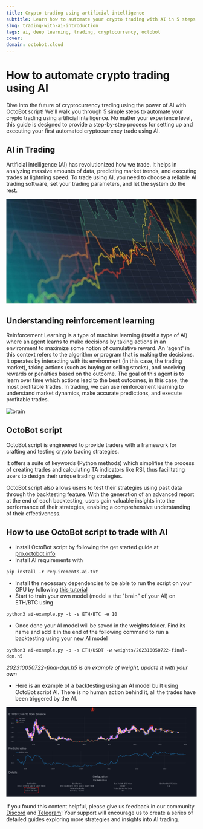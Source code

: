 ```yaml
---
title: Crypto trading using artificial intelligence
subtitle: Learn how to automate your crypto trading with AI in 5 steps
slug: trading-with-ai-introduction
tags: ai, deep learning, trading, cryptocurrency, octobot
cover: 
domain: octobot.cloud
--- 
```


# How to automate crypto trading using AI

Dive into the future of cryptocurrency trading using the power of AI with OctoBot script! 
We'll walk you through 5 simple steps to automate your crypto trading using artificial intelligence. 
No matter your experience level, this guide is designed to provide a step-by-step process for setting up and executing your first automated cryptocurrency trade using AI.

## AI in Trading
Artificial intelligence (AI) has revolutionized how we trade. It helps in analyzing massive amounts of data, predicting market trends, and executing trades at lightning speed. To trade using AI, you need to choose a reliable AI trading software, set your trading parameters, and let the system do the rest.

![trading](https://raw.githubusercontent.com/Drakkar-Software/OctoBot-Blog/master/resources/images/trading-with-ai-introduction/trading.jpg)

## Understanding reinforcement learning
Reinforcement Learning is a type of machine learning (itself a type of AI) where an agent learns to make decisions by taking actions in an environment to maximize some notion of cumulative reward. An 'agent' in this context refers to the algorithm or program that is making the decisions. It operates by interacting with its environment (in this case, the trading market), taking actions (such as buying or selling stocks), and receiving rewards or penalties based on the outcome. The goal of this agent is to learn over time which actions lead to the best outcomes, in this case, the most profitable trades.
In trading, we can use reinforcement learning to understand market dynamics, make accurate predictions, and execute profitable trades.

![brain](https://raw.githubusercontent.com/Drakkar-Software/OctoBot-Blog/master/resources/images/trading-with-ai-introduction/brain.jpg)

## OctoBot script

OctoBot script is engineered to provide traders with a framework for crafting and testing crypto trading strategies. 

It offers a suite of keywords (Python methods) which simplifies the process of creating trades and calculating TA indicators like RSI, thus facilitating users to design their unique trading strategies. 

OctoBot script also allows users to test their strategies using past data through the backtesting feature. With the generation of an advanced report at the end of each backtesting, users gain valuable insights into the performance of their strategies, enabling a comprehensive understanding of their effectiveness.

## How to use OctoBot script to trade with AI

- Install OctoBot script by following the get started guide at [pro.octobot.info](https://www.octobot.cloud/guides/scripting/getting-started)
- Install AI requirements with 
```
pip install -r requirements-ai.txt
```
- Install the necessary dependencies to be able to run the script on your GPU by following [this tutorial](https://gretel.ai/blog/install-tensorflow-with-cuda-cdnn-and-gpu-support-in-4-easy-steps) 
- Start to train your own model (model = the "brain" of your AI) on ETH/BTC using 
```
python3 ai-example.py -t -s ETH/BTC -e 10
```
- Once done your AI model will be saved in the weights folder. Find its name and add it in the end of the following command to run a backtesting using your new AI model 
```
python3 ai-example.py -p -s ETH/USDT -w weights/202310050722-final-dqn.h5
```
*202310050722-final-dqn.h5 is an example of weight, update it with your own*

- Here is an example of a backtesting using an AI model built using OctoBot script AI. There is no human action behind it, all the trades have been triggered by the AI.

![strategy-ouput](https://raw.githubusercontent.com/Drakkar-Software/OctoBot-Blog/master/resources/images/trading-with-ai-introduction/strategy-output.png)

If you found this content helpful, please give us feedback in our community [Discord](https://discord.com/invite/vHkcb8W) and [Telegram](https://t.me/+UisN86uSzOMKtEwy)! Your support will encourage us to create a series of detailed guides exploring more strategies and insights into AI trading.
